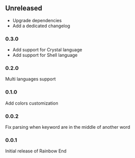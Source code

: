 ## Unreleased

* Upgrade dependencies
* Add a dedicated changelog


### 0.3.0

* Add support for Crystal language
* Add support for Shell language

### 0.2.0

Multi languages support

### 0.1.0

Add colors customization

### 0.0.2

Fix parsing when keyword are in the middle of another word

### 0.0.1

Initial release of Rainbow End
